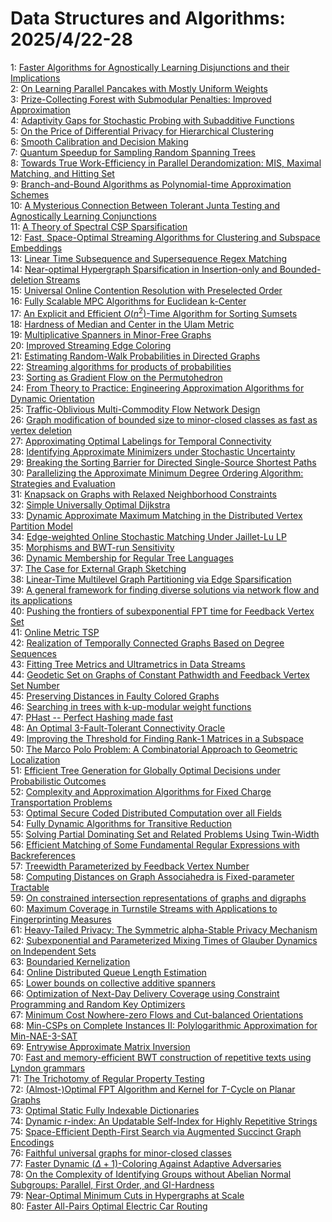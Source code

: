 # Data Structures and Algorithms: 2025/4/22-28  
1: [Faster Algorithms for Agnostically Learning Disjunctions and their  Implications](https://doi.org/10.48550/arXiv.2504.15244)  
2: [On Learning Parallel Pancakes with Mostly Uniform Weights](https://doi.org/10.48550/arXiv.2504.15251)  
3: [Prize-Collecting Forest with Submodular Penalties: Improved  Approximation](https://doi.org/10.48550/arXiv.2504.15445)  
4: [Adaptivity Gaps for Stochastic Probing with Subadditive Functions](https://doi.org/10.48550/arXiv.2504.15547)  
5: [On the Price of Differential Privacy for Hierarchical Clustering](https://doi.org/10.48550/arXiv.2504.15580)  
6: [Smooth Calibration and Decision Making](https://doi.org/10.48550/arXiv.2504.15582)  
7: [Quantum Speedup for Sampling Random Spanning Trees](https://doi.org/10.48550/arXiv.2504.15603)  
8: [Towards True Work-Efficiency in Parallel Derandomization: MIS, Maximal  Matching, and Hitting Set](https://doi.org/10.48550/arXiv.2504.15700)  
9: [Branch-and-Bound Algorithms as Polynomial-time Approximation Schemes](https://doi.org/10.48550/arXiv.2504.15885)  
10: [A Mysterious Connection Between Tolerant Junta Testing and Agnostically  Learning Conjunctions](https://doi.org/10.48550/arXiv.2504.16065)  
11: [A Theory of Spectral CSP Sparsification](https://doi.org/10.48550/arXiv.2504.16206)  
12: [Fast, Space-Optimal Streaming Algorithms for Clustering and Subspace  Embeddings](https://doi.org/10.48550/arXiv.2504.16229)  
13: [Linear Time Subsequence and Supersequence Regex Matching](https://doi.org/10.48550/arXiv.2504.16288)  
14: [Near-optimal Hypergraph Sparsification in Insertion-only and  Bounded-deletion Streams](https://doi.org/10.48550/arXiv.2504.16321)  
15: [Universal Online Contention Resolution with Preselected Order](https://doi.org/10.48550/arXiv.2504.16327)  
16: [Fully Scalable MPC Algorithms for Euclidean k-Center](https://doi.org/10.48550/arXiv.2504.16382)  
17: [An Explicit and Efficient $O(n^2)$-Time Algorithm for Sorting Sumsets](https://doi.org/10.48550/arXiv.2504.16393)  
18: [Hardness of Median and Center in the Ulam Metric](https://doi.org/10.48550/arXiv.2504.16437)  
19: [Multiplicative Spanners in Minor-Free Graphs](https://doi.org/10.48550/arXiv.2504.16463)  
20: [Improved Streaming Edge Coloring](https://doi.org/10.48550/arXiv.2504.16470)  
21: [Estimating Random-Walk Probabilities in Directed Graphs](https://doi.org/10.48550/arXiv.2504.16481)  
22: [Streaming algorithms for products of probabilities](https://doi.org/10.48550/arXiv.2504.16507)  
23: [Sorting as Gradient Flow on the Permutohedron](https://doi.org/10.48550/arXiv.2504.16706)  
24: [From Theory to Practice: Engineering Approximation Algorithms for Dynamic Orientation](https://doi.org/10.48550/arXiv.2504.16720)  
25: [Traffic-Oblivious Multi-Commodity Flow Network Design](https://doi.org/10.48550/arXiv.2504.16744)  
26: [Graph modification of bounded size to minor-closed classes as fast as  vertex deletion](https://doi.org/10.48550/arXiv.2504.16803)  
27: [Approximating Optimal Labelings for Temporal Connectivity](https://doi.org/10.48550/arXiv.2504.16837)  
28: [Identifying Approximate Minimizers under Stochastic Uncertainty](https://doi.org/10.48550/arXiv.2504.17019)  
29: [Breaking the Sorting Barrier for Directed Single-Source Shortest Paths](https://doi.org/10.48550/arXiv.2504.17033)  
30: [Parallelizing the Approximate Minimum Degree Ordering Algorithm:  Strategies and Evaluation](https://doi.org/10.48550/arXiv.2504.17097)  
31: [Knapsack on Graphs with Relaxed Neighborhood Constraints](https://doi.org/10.48550/arXiv.2504.17297)  
32: [Simple Universally Optimal Dijkstra](https://doi.org/10.48550/arXiv.2504.17327)  
33: [Dynamic Approximate Maximum Matching in the Distributed Vertex Partition  Model](https://doi.org/10.48550/arXiv.2504.17338)  
34: [Edge-weighted Online Stochastic Matching Under Jaillet-Lu LP](https://doi.org/10.48550/arXiv.2504.17392)  
35: [Morphisms and BWT-run Sensitivity](https://doi.org/10.48550/arXiv.2504.17443)  
36: [Dynamic Membership for Regular Tree Languages](https://doi.org/10.48550/arXiv.2504.17536)  
37: [The Case for External Graph Sketching](https://doi.org/10.48550/arXiv.2504.17563)  
38: [Linear-Time Multilevel Graph Partitioning via Edge Sparsification](https://doi.org/10.48550/arXiv.2504.17615)  
39: [A general framework for finding diverse solutions via network flow and  its applications](https://doi.org/10.48550/arXiv.2504.17633)  
40: [Pushing the frontiers of subexponential FPT time for Feedback Vertex Set](https://doi.org/10.48550/arXiv.2504.17708)  
41: [Online Metric TSP](https://doi.org/10.48550/arXiv.2504.17716)  
42: [Realization of Temporally Connected Graphs Based on Degree Sequences](https://doi.org/10.48550/arXiv.2504.17743)  
43: [Fitting Tree Metrics and Ultrametrics in Data Streams](https://doi.org/10.48550/arXiv.2504.17776)  
44: [Geodetic Set on Graphs of Constant Pathwidth and Feedback Vertex Set  Number](https://doi.org/10.48550/arXiv.2504.17862)  
45: [Preserving Distances in Faulty Colored Graphs](https://doi.org/10.48550/arXiv.2504.17868)  
46: [Searching in trees with k-up-modular weight functions](https://doi.org/10.48550/arXiv.2504.17887)  
47: [PHast -- Perfect Hashing made fast](https://doi.org/10.48550/arXiv.2504.17918)  
48: [An Optimal $3$-Fault-Tolerant Connectivity Oracle](https://doi.org/10.48550/arXiv.2504.17937)  
49: [Improving the Threshold for Finding Rank-1 Matrices in a Subspace](https://doi.org/10.48550/arXiv.2504.17947)  
50: [The Marco Polo Problem: A Combinatorial Approach to Geometric Localization](https://doi.org/10.48550/arXiv.2504.17955)  
51: [Efficient Tree Generation for Globally Optimal Decisions under  Probabilistic Outcomes](https://doi.org/10.48550/arXiv.2504.17983)  
52: [Complexity and Approximation Algorithms for Fixed Charge Transportation  Problems](https://doi.org/10.48550/arXiv.2504.18037)  
53: [Optimal Secure Coded Distributed Computation over all Fields](https://doi.org/10.48550/arXiv.2504.18038)  
54: [Fully Dynamic Algorithms for Transitive Reduction](https://doi.org/10.48550/arXiv.2504.18161)  
55: [Solving Partial Dominating Set and Related Problems Using Twin-Width](https://doi.org/10.48550/arXiv.2504.18218)  
56: [Efficient Matching of Some Fundamental Regular Expressions with Backreferences](https://doi.org/10.48550/arXiv.2504.18247)  
57: [Treewidth Parameterized by Feedback Vertex Number](https://doi.org/10.48550/arXiv.2504.18302)  
58: [Computing Distances on Graph Associahedra is Fixed-parameter Tractable](https://doi.org/10.48550/arXiv.2504.18338)  
59: [On constrained intersection representations of graphs and digraphs](https://doi.org/10.48550/arXiv.2504.18365)  
60: [Maximum Coverage in Turnstile Streams with Applications to  Fingerprinting Measures](https://doi.org/10.48550/arXiv.2504.18394)  
61: [Heavy-Tailed Privacy: The Symmetric alpha-Stable Privacy Mechanism](https://doi.org/10.48550/arXiv.2504.18411)  
62: [Subexponential and Parameterized Mixing Times of Glauber Dynamics on  Independent Sets](https://doi.org/10.48550/arXiv.2504.18427)  
63: [Boundaried Kernelization](https://doi.org/10.48550/arXiv.2504.18476)  
64: [Online Distributed Queue Length Estimation](https://doi.org/10.48550/arXiv.2504.18503)  
65: [Lower bounds on collective additive spanners](https://doi.org/10.48550/arXiv.2504.18508)  
66: [Optimization of Next-Day Delivery Coverage using Constraint Programming  and Random Key Optimizers](https://doi.org/10.48550/arXiv.2504.18749)  
67: [Minimum Cost Nowhere-zero Flows and Cut-balanced Orientations](https://doi.org/10.48550/arXiv.2504.18767)  
68: [Min-CSPs on Complete Instances II: Polylogarithmic Approximation for  Min-NAE-3-SAT](https://doi.org/10.48550/arXiv.2504.19051)  
69: [Entrywise Approximate Matrix Inversion](https://doi.org/10.48550/arXiv.2504.19054)  
70: [Fast and memory-efficient BWT construction of repetitive texts using  Lyndon grammars](https://doi.org/10.48550/arXiv.2504.19123)  
71: [The Trichotomy of Regular Property Testing](https://doi.org/10.48550/arXiv.2504.19152)  
72: [(Almost-)Optimal FPT Algorithm and Kernel for $T$-Cycle on Planar Graphs](https://doi.org/10.48550/arXiv.2504.19301)  
73: [Optimal Static Fully Indexable Dictionaries](https://doi.org/10.48550/arXiv.2504.19350)  
74: [Dynamic r-index: An Updatable Self-Index for Highly Repetitive Strings](https://doi.org/10.48550/arXiv.2504.19482)  
75: [Space-Efficient Depth-First Search via Augmented Succinct Graph  Encodings](https://doi.org/10.48550/arXiv.2504.19547)  
76: [Faithful universal graphs for minor-closed classes](https://doi.org/10.48550/arXiv.2504.19582)  
77: [Faster Dynamic $(\Delta+1)$-Coloring Against Adaptive Adversaries](https://doi.org/10.48550/arXiv.2504.19729)  
78: [On the Complexity of Identifying Groups without Abelian Normal  Subgroups: Parallel, First Order, and GI-Hardness](https://doi.org/10.48550/arXiv.2504.19777)  
79: [Near-Optimal Minimum Cuts in Hypergraphs at Scale](https://doi.org/10.48550/arXiv.2504.19842)  
80: [Faster All-Pairs Optimal Electric Car Routing](https://doi.org/10.48550/arXiv.2505.00728)  